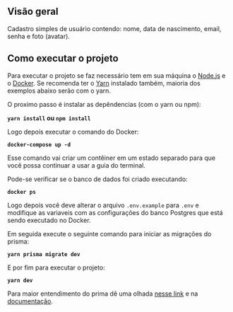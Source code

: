 ## Visão geral

Cadastro simples de usuário contendo: nome, data de nascimento, email, senha e foto (avatar).

## Como executar o projeto

Para executar o projeto se faz necessário tem em sua máquina o [Node.js](https://nodejs.org/en/) e o [Docker](https://www.docker.com/).
Se recomenda ter o [Yarn](https://yarnpkg.com/) instalado também, maioria dos exemplos abaixo serão com o yarn.

O proximo passo é instalar as depêndencias (com o yarn ou npm):

**`yarn install` ou `npm install`**

Logo depois executar o comando do Docker:

**`docker-compose up -d`**

Esse comando vai criar um contêiner em um estado separado para que você possa continuar a usar a guia do terminal.

Pode-se  verificar se o banco de dados foi criado executando:

**`docker ps`**

Logo depois você deve alterar o arquivo `.env.example` para `.env` e modifique as variaveis com as configurações do banco Postgres que está sendo executado no Docker.

Em seguida execute o seguinte comando para iniciar as migrações do prisma:

**`yarn prisma migrate dev`**

E por fim para executar o projeto:

**`yarn dev`**

Para maior entendimento do prima dê uma olhada [nesse link](https://www.digitalocean.com/community/tutorials/how-to-build-a-rest-api-with-prisma-and-postgresql-pt) e na [documentação](https://www.prisma.io/).
